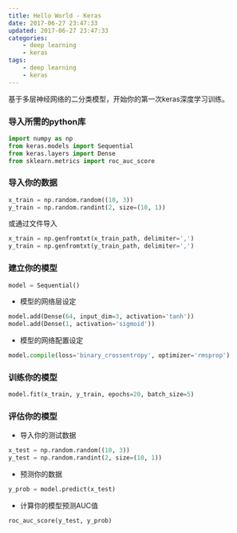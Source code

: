 ```yaml
---
title: Hello World - Keras
date: 2017-06-27 23:47:33
updated: 2017-06-27 23:47:33
categories:
    - deep learning
    - keras
tags:
    - deep learning
    - keras
---
```

基于多层神经网络的二分类模型，开始你的第一次keras深度学习训练。
<!-- more -->

### 导入所需的python库
``` python
import numpy as np
from keras.models import Sequential
from keras.layers import Dense
from sklearn.metrics import roc_auc_score
```

### 导入你的数据
``` python
x_train = np.random.random((10, 3))
y_train = np.random.randint(2, size=(10, 1))
```
或通过文件导入
``` python
x_train = np.genfromtxt(x_train_path, delimiter=',')
y_train = np.genfromtxt(y_train_path, delimiter=',')
```

### 建立你的模型
``` python
model = Sequential()
```

* 模型的网络层设定
``` python
model.add(Dense(64, input_dim=3, activation='tanh'))
model.add(Dense(1, activation='sigmoid'))
```

* 模型的网络配置设定
``` python
model.compile(loss='binary_crossentropy', optimizer='rmsprop')
```

### 训练你的模型
``` python
model.fit(x_train, y_train, epochs=20, batch_size=5)
```

### 评估你的模型

* 导入你的测试数据
``` python
x_test = np.random.random((10, 3))
y_test = np.random.randint(2, size=(10, 1))
```

* 预测你的数据
``` python
y_prob = model.predict(x_test)
```

* 计算你的模型预测AUC值
``` python
roc_auc_score(y_test, y_prob)
```
